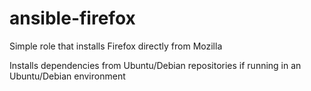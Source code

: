 ansible-firefox
===============

Simple role that installs Firefox directly from Mozilla

Installs dependencies from Ubuntu/Debian repositories if running in an Ubuntu/Debian environment